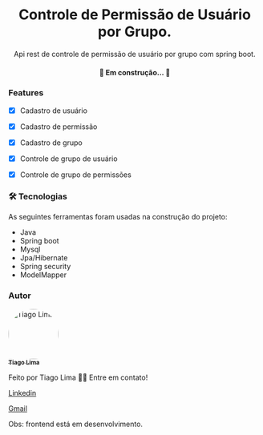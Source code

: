 
<h1 align="center">Controle de Permissão de Usuário por Grupo.</h1>

<p align="center">Api rest de controle de permissão de usuário por grupo com spring boot.</p>


<h4 align="center"> 
	🚧 Em construção... 🚧
</h4>


### Features
- [x] Cadastro de usuário
- [x] Cadastro de permissão
- [x] Cadastro de grupo
- [x] Controle de grupo de usuário
- [x] Controle de grupo de permissões 


### 🛠 Tecnologias
As seguintes ferramentas foram usadas na construção do projeto:
- Java 
- Spring boot
- Mysql
- Jpa/Hibernate
- Spring security
- ModelMapper


### Autor
 
<a href="https://media-exp1.licdn.com/dms/image/C4D03AQFi1T6CcqeAHQ/profile-displayphoto-shrink_200_200/0/1572101384391?e=1613606400&v=beta&t=uSf-zZbyhIyh5VDmqcRjuicxUhe5tRmJBxueUp9-WeI">
 <img style="border-radius: 50%;" src="https://media-exp1.licdn.com/dms/image/C4D03AQFi1T6CcqeAHQ/profile-displayphoto-shrink_200_200/0/1572101384391?e=1613606400&v=beta&t=uSf-zZbyhIyh5VDmqcRjuicxUhe5tRmJBxueUp9-WeI" width="100px;" alt="Tiago Lima"/>
 <br />
 <sub><b>Tiago Lima</b></sub>
 </a>


Feito por Tiago Lima 👋🏽 Entre em contato!

<a href="https://www.linkedin.com/in/tiago-santos-de-lima-20941b11b">Linkedin</a>

<a href="tiago.ldeveloper@gmail.com">Gmail</a>


Obs: frontend está em desenvolvimento.
